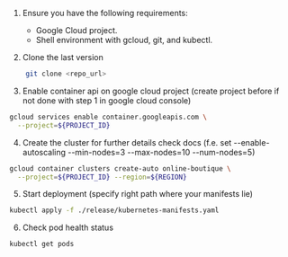1. Ensure you have the following requirements:
    - Google Cloud project.
    - Shell environment with gcloud, git, and kubectl.

2. Clone the last version 

```sh
    git clone <repo_url>
```

3. Enable container api on google cloud project (create project before if not done with step 1 in google cloud console)

```sh
gcloud services enable container.googleapis.com \
  --project=${PROJECT_ID}
```

4. Create the cluster for further details check docs (f.e. set --enable-autoscaling --min-nodes=3 --max-nodes=10 --num-nodes=5)
```sh
gcloud container clusters create-auto online-boutique \
  --project=${PROJECT_ID} --region=${REGION}
```

5. Start deployment (specify right path where your manifests lie)

```sh
kubectl apply -f ./release/kubernetes-manifests.yaml
```

6. Check pod health status

```sh
kubectl get pods
```
